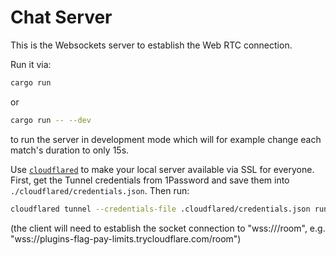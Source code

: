 # Chat Server

This is the Websockets server to establish the Web RTC connection.

Run it via:

```bash
cargo run
```

or

```bash
cargo run -- --dev
```

to run the server in development mode which will for example change each match's duration to only 15s.

Use [`cloudflared`](https://developers.cloudflare.com/cloudflare-one/connections/connect-apps/run-tunnel/trycloudflare/) to make your local server available via SSL for everyone. First, get the Tunnel credentials from 1Password and save them into `./cloudflared/credentials.json`. Then run:

```bash
cloudflared tunnel --credentials-file .cloudflared/credentials.json run private-chat-roulette
```

(the client will need to establish the socket connection to "wss://<domain received from cloudflared>/room", e.g. "wss://plugins-flag-pay-limits.trycloudflare.com/room")
